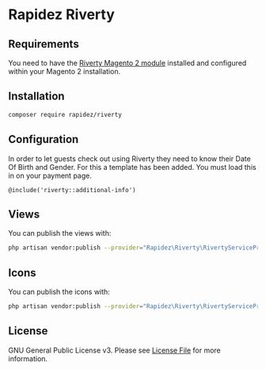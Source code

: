# Rapidez Riverty

## Requirements

You need to have the [Riverty Magento 2 module](https://docs.riverty.com/bnpl/platforms/magento/magento_2#setup) installed and configured within your Magento 2 installation.

## Installation

```bash
composer require rapidez/riverty
```

## Configuration

In order to let guests check out using Riverty they need to know their Date Of Birth and Gender.
For this a template has been added. You must load this in on your payment page.

```blade
@include('riverty::additional-info')
```

## Views

You can publish the views with:
```bash
php artisan vendor:publish --provider="Rapidez\Riverty\RivertyServiceProvider" --tag=views
```

## Icons

You can publish the icons with:
```bash
php artisan vendor:publish --provider="Rapidez\Riverty\RivertyServiceProvider" --tag=payment-icons
```

## License

GNU General Public License v3. Please see [License File](LICENSE) for more information.
